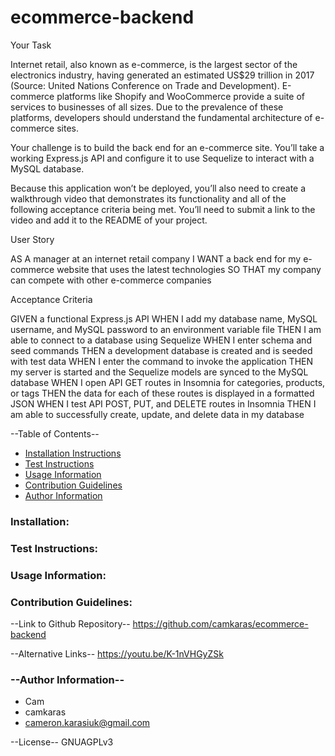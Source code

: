 # ecommerce-backend

Your Task 

Internet retail, also known as e-commerce, is the largest sector of the electronics industry, having generated an estimated US$29 trillion in 2017 (Source: United Nations Conference on Trade and Development). E-commerce platforms like Shopify and WooCommerce provide a suite of services to businesses of all sizes. Due to the prevalence of these platforms, developers should understand the fundamental architecture of e-commerce sites.

Your challenge is to build the back end for an e-commerce site. You’ll take a working Express.js API and configure it to use Sequelize to interact with a MySQL database.

Because this application won’t be deployed, you’ll also need to create a walkthrough video that demonstrates its functionality and all of the following acceptance criteria being met. You’ll need to submit a link to the video and add it to the README of your project.

User Story

AS A manager at an internet retail company
I WANT a back end for my e-commerce website that uses the latest technologies
SO THAT my company can compete with other e-commerce companies

Acceptance Criteria

GIVEN a functional Express.js API
WHEN I add my database name, MySQL username, and MySQL password to an environment variable file
THEN I am able to connect to a database using Sequelize
WHEN I enter schema and seed commands
THEN a development database is created and is seeded with test data
WHEN I enter the command to invoke the application
THEN my server is started and the Sequelize models are synced to the MySQL database
WHEN I open API GET routes in Insomnia for categories, products, or tags
THEN the data for each of these routes is displayed in a formatted JSON
WHEN I test API POST, PUT, and DELETE routes in Insomnia
THEN I am able to successfully create, update, and delete data in my database

--Table of Contents-- 
* [Installation Instructions](#Installation)
* [Test Instructions](#Test-Instructions)
* [Usage Information](#usage-information)
* [Contribution Guidelines](#contribution-guidelines)
* [Author Information](#author-information)




### Installation: 

### Test Instructions: 

### Usage Information: 

### Contribution Guidelines: 


--Link to Github Repository--
https://github.com/camkaras/ecommerce-backend

--Alternative Links--
https://youtu.be/K-1nVHGyZSk

### --Author Information--
* Cam
* camkaras
* cameron.karasiuk@gmail.com




--License--
GNUAGPLv3